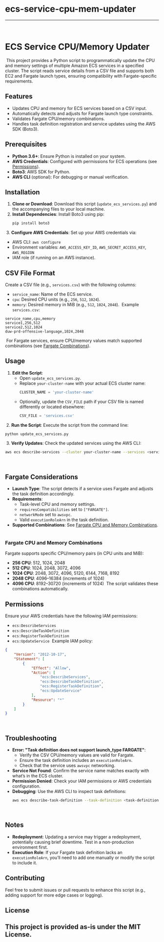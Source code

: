 # ecs-service-cpu-mem-updater

---
​
# ECS Service CPU/Memory Updater
​
This project provides a Python script to programmatically update the CPU and memory settings of multiple Amazon ECS services in a specified cluster. The script reads service details from a CSV file and supports both EC2 and Fargate launch types, ensuring compatibility with Fargate-specific requirements.
​
## Features
- Updates CPU and memory for ECS services based on a CSV input.
- Automatically detects and adjusts for Fargate launch type constraints.
- Validates Fargate CPU/memory combinations.
- Handles task definition registration and service updates using the AWS SDK (Boto3).
​
## Prerequisites
- **Python 3.6+**: Ensure Python is installed on your system.
- **AWS Credentials**: Configured with permissions for ECS operations (see [Permissions](#permissions)).
- **Boto3**: AWS SDK for Python.
- **AWS CLI** (optional): For debugging or manual verification.
​
## Installation
1. **Clone or Download**:
   Download this script (`update_ecs_services.py`) and the accompanying files to your local machine.
​
2. **Install Dependencies**:
   Install Boto3 using pip:
   ```bash
   pip install boto3
   ```
​
3. **Configure AWS Credentials**:
   Set up your AWS credentials via:
   - AWS CLI: `aws configure`
   - Environment variables: `AWS_ACCESS_KEY_ID`, `AWS_SECRET_ACCESS_KEY`, `AWS_REGION`
   - IAM role (if running on an AWS instance).
​
## CSV File Format
Create a CSV file (e.g., `services.csv`) with the following columns:
- `service_name`: Name of the ECS service.
- `cpu`: Desired CPU units (e.g., `256`, `512`, `1024`).
- `memory`: Desired memory in MiB (e.g., `512`, `1024`, `2048`).
​
Example `services.csv`:
```
service_name,cpu,memory
service1,256,512
service2,512,1024
duw-prd-offensive-language,1024,2048
```
​
For Fargate services, ensure CPU/memory values match supported combinations (see [Fargate Combinations](#fargate-cpu-and-memory-combinations)).
​
## Usage
1. **Edit the Script**:
   - Open `update_ecs_services.py`.
   - Replace `your-cluster-name` with your actual ECS cluster name:
     ```python
     CLUSTER_NAME = 'your-cluster-name'
     ```
   - Optionally, update the `CSV_FILE` path if your CSV file is named differently or located elsewhere:
     ```python
     CSV_FILE = 'services.csv'
     ```
​
2. **Run the Script**:
   Execute the script from the command line:
   ```bash
   python update_ecs_services.py
   ```
​
3. **Verify Updates**:
   Check the updated services using the AWS CLI:
   ```bash
   aws ecs describe-services --cluster your-cluster-name --services <service-name>
   ```
​
## Fargate Considerations
- **Launch Type**: The script detects if a service uses Fargate and adjusts the task definition accordingly.
- **Requirements**:
  - Task-level CPU and memory settings.
  - `requiresCompatibilities` set to `["FARGATE"]`.
  - `networkMode` set to `awsvpc`.
  - Valid `executionRoleArn` in the task definition.
- **Supported Combinations**: See [Fargate CPU and Memory Combinations](#fargate-cpu-and-memory-combinations).
​
### Fargate CPU and Memory Combinations
Fargate supports specific CPU/memory pairs (in CPU units and MiB):
- **256 CPU**: 512, 1024, 2048
- **512 CPU**: 1024, 2048, 3072, 4096
- **1024 CPU**: 2048, 3072, 4096, 5120, 6144, 7168, 8192
- **2048 CPU**: 4096–16384 (increments of 1024)
- **4096 CPU**: 8192–30720 (increments of 1024)
​
The script validates these combinations automatically.
​
## Permissions
Ensure your AWS credentials have the following IAM permissions:
- `ecs:DescribeServices`
- `ecs:DescribeTaskDefinition`
- `ecs:RegisterTaskDefinition`
- `ecs:UpdateService`
​
Example IAM policy:
```json
{
    "Version": "2012-10-17",
    "Statement": [
        {
            "Effect": "Allow",
            "Action": [
                "ecs:DescribeServices",
                "ecs:DescribeTaskDefinition",
                "ecs:RegisterTaskDefinition",
                "ecs:UpdateService"
            ],
            "Resource": "*"
        }
    ]
}
```
​
## Troubleshooting
- **Error: "Task definition does not support launch_type FARGATE"**:
  - Verify the CSV CPU/memory values are valid for Fargate.
  - Ensure the task definition includes an `executionRoleArn`.
  - Check that the service uses `awsvpc` networking.
- **Service Not Found**: Confirm the service name matches exactly with what’s in the ECS cluster.
- **Permission Denied**: Check your IAM permissions or AWS credentials configuration.
- **Debugging**: Use the AWS CLI to inspect task definitions:
  ```bash
  aws ecs describe-task-definition --task-definition <task-definition-arn>
  ```
​
## Notes
- **Redeployment**: Updating a service may trigger a redeployment, potentially causing brief downtime. Test in a non-production environment first.
- **Execution Role**: If your Fargate task definition lacks an `executionRoleArn`, you’ll need to add one manually or modify the script to include it.
​
## Contributing
Feel free to submit issues or pull requests to enhance this script (e.g., adding support for more edge cases or logging).
​
## License
This project is provided as-is under the MIT License.
​
---
